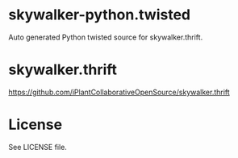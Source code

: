 skywalker-python.twisted
========================
Auto generated Python twisted source for skywalker.thrift.

# skywalker.thrift #
https://github.com/iPlantCollaborativeOpenSource/skywalker.thrift

# License
See LICENSE file.
